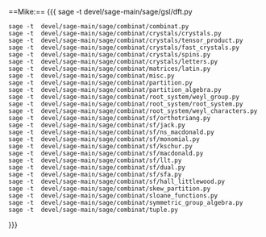 ==Mike:==
{{{
	sage -t  devel/sage-main/sage/gsl/dft.py

	sage -t  devel/sage-main/sage/combinat/combinat.py
	sage -t  devel/sage-main/sage/combinat/crystals/crystals.py
	sage -t  devel/sage-main/sage/combinat/crystals/tensor_product.py
	sage -t  devel/sage-main/sage/combinat/crystals/fast_crystals.py
	sage -t  devel/sage-main/sage/combinat/crystals/spins.py
	sage -t  devel/sage-main/sage/combinat/crystals/letters.py
	sage -t  devel/sage-main/sage/combinat/matrices/latin.py
	sage -t  devel/sage-main/sage/combinat/misc.py
	sage -t  devel/sage-main/sage/combinat/partition.py
	sage -t  devel/sage-main/sage/combinat/partition_algebra.py
	sage -t  devel/sage-main/sage/combinat/root_system/weyl_group.py
	sage -t  devel/sage-main/sage/combinat/root_system/root_system.py
	sage -t  devel/sage-main/sage/combinat/root_system/weyl_characters.py
	sage -t  devel/sage-main/sage/combinat/sf/orthotriang.py
	sage -t  devel/sage-main/sage/combinat/sf/jack.py
	sage -t  devel/sage-main/sage/combinat/sf/ns_macdonald.py
	sage -t  devel/sage-main/sage/combinat/sf/monomial.py
	sage -t  devel/sage-main/sage/combinat/sf/kschur.py
	sage -t  devel/sage-main/sage/combinat/sf/macdonald.py
	sage -t  devel/sage-main/sage/combinat/sf/llt.py
	sage -t  devel/sage-main/sage/combinat/sf/dual.py
	sage -t  devel/sage-main/sage/combinat/sf/sfa.py
	sage -t  devel/sage-main/sage/combinat/sf/hall_littlewood.py
	sage -t  devel/sage-main/sage/combinat/skew_partition.py
	sage -t  devel/sage-main/sage/combinat/sloane_functions.py
	sage -t  devel/sage-main/sage/combinat/symmetric_group_algebra.py
	sage -t  devel/sage-main/sage/combinat/tuple.py
}}}
